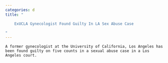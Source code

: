 ```yaml
---
categories: d
title: "

    ExUCLA Gynecologist Found Guilty In LA Sex Abuse Case

"
---
```



    A former gynecologist at the University of California, Los Angeles has been found guilty on five counts in a sexual abuse case in a Los Angeles court.

